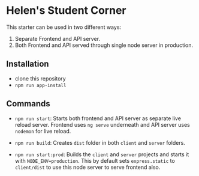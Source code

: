 # Helen's Student Corner

This starter can be used in two different ways:
1. Separate Frontend and API server.
2. Both Frontend and API served through single node server in production.

## Installation
- clone this repository
- `npm run app-install`

## Commands
- `npm run start`: Starts both frontend and API server as separate live reload server. Frontend uses `ng serve` underneath and API server uses `nodemon` for live reload.

- `npm run build`: Creates `dist` folder in both `client` and `server` folders.

- `npm run start:prod`: Builds the `client` and `server` projects and starts it with `NODE_ENV=production`. This by default sets `express.static` to `client/dist` to use this node server to serve frontend also.

